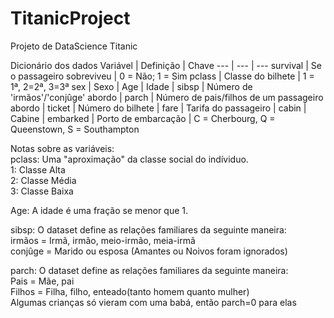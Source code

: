 # TitanicProject
 Projeto de DataScience Titanic

Dicionário dos dados
Variável  | Definição | Chave
--- | --- | ---
survival | Se o passageiro sobreviveu | 0 = Não; 1 = Sim
pclass | Classe do bilhete | 1 = 1ª, 2=2ª, 3=3ª
sex    | Sexo |
Age    | Idade |
sibsp | Número de 'irmãos'/'conjûge' abordo |
parch | Número de pais/filhos de um passageiro abordo |
ticket | Número do bilhete |
fare   | Tarifa do passageiro |
cabin  | Cabine |
embarked | Porto de embarcação | C = Cherbourg, Q = Queenstown, S = Southampton

Notas sobre as variáveis:\
pclass: Uma "aproximação" da classe social do indíviduo.\
1: Classe Alta\
2: Classe Média\
3: Classe Baixa

Age: A idade é uma fração se menor que 1.

sibsp: O dataset define as relações familiares da seguinte maneira:\
irmãos = Irmã, irmão, meio-irmão, meia-irmã\
conjûge = Marido ou esposa (Amantes ou Noivos foram ignorados)

parch: O dataset define as relações familiares da seguinte maneira:\
Pais = Mãe, pai\
Filhos = Filha, filho, enteado(tanto homem quanto mulher)\
Algumas crianças só vieram com uma babá, então parch=0 para elas